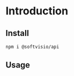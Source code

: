 # Introduction

<!-- Tell about the project -->

## Install

```shell
npm i @softvisio/api
```

## Usage

<!-- Tell about how to use the project, give code examples -->
